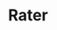 ---
title: "Rater"

categories: ['']

tags: ['Rater']

arabic: ['المُقَيِّم']

publishers: ['معجم مصطلحات التعلم الآلي والتعلم العميق وعلم البيانات']

types: "word"

slug: ""
---